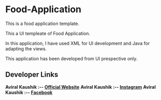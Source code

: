 # Food-Application
This is a food application template.

This a UI templeate of Food Application.

In this application, I have used XML for UI development and Java for adapting the views.

This application has been developed from UI prespective only.

## Developer Links

**Aviral Kaushik :-- [Official Website](http://aviralkaushik.epizy.com/)**
**Aviral Kaushik :-- [Instagram](https://www.instagram.com/aviral_3101/)**
**Aviral Kaushik :-- [Facebook](https://www.facebook.com/aviral.kaushik.16)**

